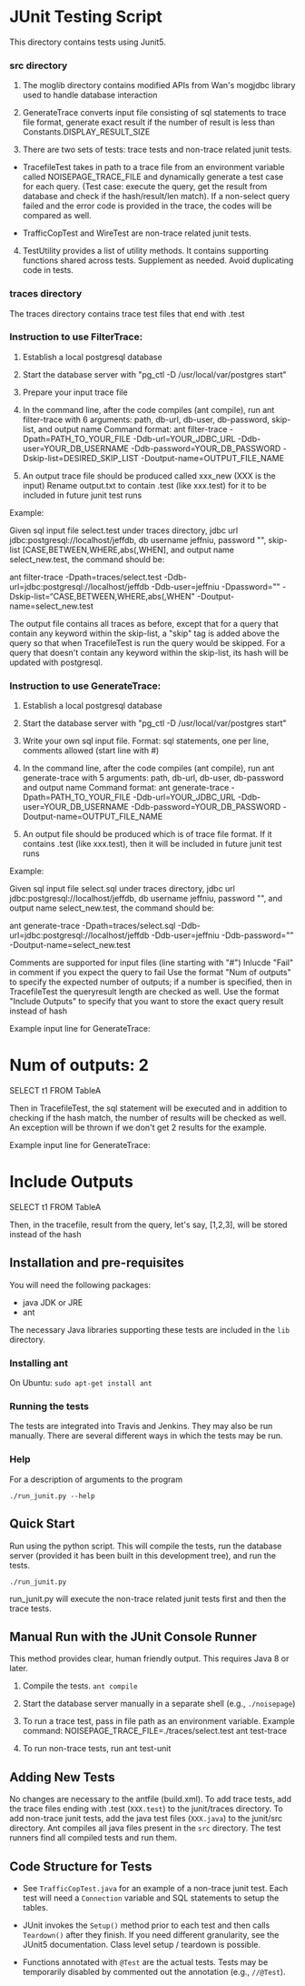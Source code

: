 # JUnit Testing Script

This directory contains tests using Junit5.

### src directory

1. The moglib directory contains modified APIs from Wan's mogjdbc library 
used to handle database interaction

2. GenerateTrace converts input file consisting of sql statements to trace file format,
generate exact result if the number of result is less than Constants.DISPLAY_RESULT_SIZE

3. There are two sets of tests: trace tests and non-trace related junit tests.

* TracefileTest takes in path to a trace file from an environment variable called 
NOISEPAGE_TRACE_FILE and dynamically generate a test case for each query. 
(Test case: execute the query, get the result from database and
check if the hash/result/len match). If a non-select query failed and the error
code is provided in the trace, the codes will be compared as well.

* TrafficCopTest and WireTest are non-trace related junit tests.

4. TestUtility provides a list of utility methods. It contains supporting functions 
shared across tests. Supplement as needed. Avoid duplicating code in tests.

### traces directory

The traces directory contains trace test files that end with .test

### Instruction to use FilterTrace:

1. Establish a local postgresql database

2. Start the database server with "pg_ctl -D /usr/local/var/postgres start"

3. Prepare your input trace file

4. In the command line, after the code compiles (ant compile), run 
ant filter-trace with 6 arguments: path, db-url, db-user, db-password, skip-list, and output name
Command format: ant filter-trace -Dpath=PATH_TO_YOUR_FILE
 -Ddb-url=YOUR_JDBC_URL -Ddb-user=YOUR_DB_USERNAME -Ddb-password=YOUR_DB_PASSWORD
 -Dskip-list=DESIRED_SKIP_LIST -Doutput-name=OUTPUT_FILE_NAME

5. An output trace file should be produced called xxx_new (XXX is the input)
Rename output.txt to contain .test (like xxx.test) for it to be included in 
future junit test runs

Example: 

Given sql input file select.test under traces directory, jdbc url jdbc:postgresql://localhost/jeffdb,
db username jeffniu, password "", skip-list [CASE,BETWEEN,WHERE,abs(,WHEN], and output name select_new.test,
the command should be:

ant filter-trace -Dpath=traces/select.test -Ddb-url=jdbc:postgresql://localhost/jeffdb 
-Ddb-user=jeffniu -Dpassword="" -Dskip-list=“CASE,BETWEEN,WHERE,abs(,WHEN" -Doutput-name=select_new.test

The output file contains all traces as before, except that for a query that contain
any keyword within the skip-list, a "skip" tag is added above the query so that when
TracefileTest is run the query would be skipped. For a query that doesn't contain
any keyword within the skip-list, its hash will be updated with postgresql.

### Instruction to use GenerateTrace:

1. Establish a local postgresql database

2. Start the database server with "pg_ctl -D /usr/local/var/postgres start"

3. Write your own sql input file. Format: sql statements, one per line, 
comments allowed (start line with #)

4. In the command line, after the code compiles (ant compile), run 
ant generate-trace with 5 arguments: path, db-url, db-user, db-password and output name
Command format: ant generate-trace -Dpath=PATH_TO_YOUR_FILE -Ddb-url=YOUR_JDBC_URL 
-Ddb-user=YOUR_DB_USERNAME -Ddb-password=YOUR_DB_PASSWORD -Doutput-name=OUTPUT_FILE_NAME

5. An output file should be produced which is of trace file format.
If it contains .test (like xxx.test), then it will be included in 
future junit test runs

Example: 

Given sql input file select.sql under traces directory, jdbc url jdbc:postgresql://localhost/jeffdb,
db username jeffniu, password "", and output name select_new.test, the command should be:

ant generate-trace -Dpath=traces/select.sql -Ddb-url=jdbc:postgresql://localhost/jeffdb
 -Ddb-user=jeffniu -Ddb-password="" -Doutput-name=select_new.test
 
Comments are supported for input files (line starting with "#")
Inlucde "Fail" in comment if you expect the query to fail
Use the format "Num of outputs" to specify the expected number of outputs; if a number is specified,
then in TracefileTest the queryresult length are checked as well.
Use the format "Include Outputs" to specify that you want to store the exact query result instead
of hash

Example input line for GenerateTrace: 
# Num of outputs: 2
SELECT t1 FROM TableA

Then in TracefileTest, the sql statement will be executed and in addition to checking if the hash
match, the number of results will be checked as well. An exception will be thrown if we don't
get 2 results for the example.

Example input line for GenerateTrace: 
# Include Outputs
SELECT t1 FROM TableA

Then, in the tracefile, result from the query, let's say, [1,2,3], will be stored instead of the hash


## Installation and pre-requisites

You will need the following packages:
* java JDK or JRE
* ant

The necessary Java libraries supporting these tests are included in the `lib` directory.

### Installing ant

On Ubuntu:
`sudo apt-get install ant`

### Running the tests

The tests are integrated into Travis and Jenkins. They may also be run manually.
There are several different ways in which the tests may be run.

### Help
For a description of arguments to the program

`./run_junit.py --help`


## Quick Start

Run using the python script. This will compile the tests, run the database server (provided it has 
been built in this development tree), and run the tests.

`./run_junit.py`

run_junit.py will execute the non-trace related junit tests first and then the trace tests.

## Manual Run with the JUnit Console Runner
This method provides clear, human friendly output. This requires Java 8 or later.

1. Compile the tests.
   `ant compile`

2. Start the database server manually in a separate shell (e.g., `./noisepage`)

3. To run a trace test, pass in file path as an environment variable.
Example command: NOISEPAGE_TRACE_FILE=./traces/select.test ant test-trace

4. To run non-trace tests, run ant test-unit

## Adding New Tests

No changes are necessary to the antfile (build.xml). 
To add trace tests, add the trace files ending with .test (`XXX.test`) to the junit/traces directory.
To add non-trace junit tests, add the java test files (`XXX.java`) to the junit/src directory.
Ant compiles all java files present in the `src` directory. The test runners find all compiled tests and run them.

## Code Structure for Tests

* See `TrafficCopTest.java` for an example of a non-trace junit test. Each test will need a `Connection`
  variable and SQL statements to setup the tables.

* JUnit invokes the `Setup()` method prior to each test and then calls `Teardown()` after they
  finish. If you need different granularity, see the JUnit5 documentation. Class
  level setup / teardown is possible.

* Functions annotated with `@Test` are the actual tests. 
  Tests may be temporarily disabled by commented out the annotation (e.g., `//@Test`).
